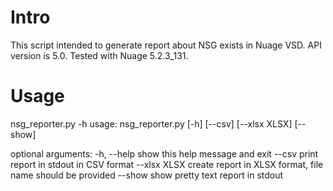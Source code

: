 # Intro
This script intended to generate report about NSG exists in Nuage VSD.
API version is 5.0.
Tested with Nuage 5.2.3_131.

# Usage
nsg_reporter.py -h
usage: nsg_reporter.py [-h] [--csv] [--xlsx XLSX] [--show]

optional arguments:
  -h, --help   show this help message and exit
  --csv        print report in stdout in CSV format
  --xlsx XLSX  create report in XLSX format, file name should be provided
  --show       show pretty text report in stdout

